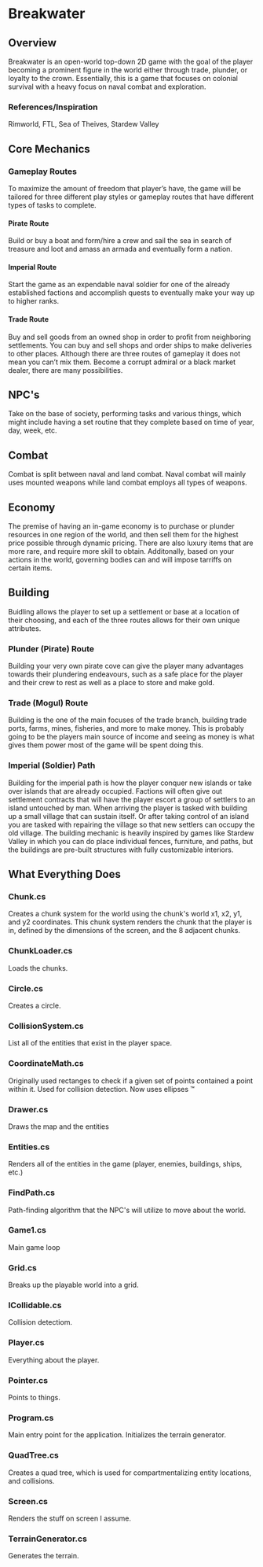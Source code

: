 # Breakwater
## Overview
Breakwater is an open-world top-down 2D game with the goal of the player becoming a prominent figure in the world either through trade, plunder, or loyalty to the crown. Essentially, this is a game that focuses on colonial survival with a heavy focus on naval combat and exploration. 
### References/Inspiration
Rimworld, FTL, Sea of Theives, Stardew Valley

## Core Mechanics
### Gameplay Routes
To maximize the amount of freedom that player’s have, the game will be tailored for three different play styles or gameplay routes that have different types of tasks to complete.
#### Pirate Route
Build or buy a boat and form/hire a crew and sail the sea in search of treasure and loot and amass an armada and eventually form a nation.
#### Imperial Route
Start the game as an expendable naval soldier for one of the already established factions and accomplish quests to eventually make your way up to higher ranks.
#### Trade Route
Buy and sell goods from an owned shop in order to profit from neighboring settlements.  You can buy and sell shops and order ships to make deliveries to other places.
Although there are three routes of gameplay it does not mean you can’t mix them. Become a corrupt admiral or a black market dealer, there are many possibilities.

## NPC's
Take on the base of society, performing tasks and various things, which might include having a set routine that they complete based on time of year, day, week, etc.

## Combat
Combat is split between naval and land combat. Naval combat will mainly uses mounted weapons while land combat employs all types of weapons.

## Economy
The premise of having an in-game economy is to purchase or plunder resources in one region of the world, and then sell them for the highest price possible through dynamic pricing. There are also luxury items that are more rare, and require more skill to obtain. Additonally, based on your actions in the world, governing bodies can and will impose tarriffs on certain items.

## Building
Buidling allows the player to set up a settlement or base at a location of their choosing, and each of the three routes allows for their own unique attributes.
### Plunder (Pirate) Route
Building your very own pirate cove can give the player many advantages towards their plundering endeavours, such as a safe place for the player and their crew to rest as well as a place to store and make gold.
### Trade (Mogul) Route
Building is the one of the main focuses of the trade branch, building trade ports, farms, mines, fisheries, and more to make money. This is probably going to be the players main source of income and seeing as money is what gives them power most of the game will be spent doing this.
### Imperial (Soldier) Path
Building for the imperial path is how the player conquer new islands or take over islands that are already occupied. Factions will often give out settlement contracts that will have the player escort a group of settlers to an island untouched by man. When arriving the player is tasked with building up a small village that can sustain itself. Or after taking control of an island you are tasked with repairing the village so that new settlers can occupy the old village.
The building mechanic is heavily inspired by games like Stardew Valley in which you can do place individual fences, furniture, and paths, but the buildings are pre-built structures with fully customizable interiors.

## What Everything Does
### Chunk.cs
Creates a chunk system for the world using the chunk's world x1, x2, y1, and y2 coordinates. This chunk system renders the chunk that the player is in, defined by the dimensions of the screen, and the 8 adjacent chunks.
### ChunkLoader.cs
Loads the chunks.
### Circle.cs
Creates a circle.
### CollisionSystem.cs
List all of the entities that exist in the player space.
### CoordinateMath.cs
Originally used rectanges to check if a given set of points contained a point within it. Used for collision detection. Now uses ellipses :tm:
### Drawer.cs
Draws the map and the entities
### Entities.cs
Renders all of the entities in the game (player, enemies, buildings, ships, etc.)
### FindPath.cs
Path-finding algorithm that the NPC's will utilize to move about the world.
### Game1.cs
Main game loop
### Grid.cs
Breaks up the playable world into a grid.
### ICollidable.cs
Collision detectiom.
### Player.cs
Everything about the player.
### Pointer.cs
Points to things.
### Program.cs
Main entry point for the application. Initializes the terrain generator.
### QuadTree.cs
Creates a quad tree, which is used for compartmentalizing entity locations, and collisions.
### Screen.cs
Renders the stuff on screen I assume.
### TerrainGenerator.cs
Generates the terrain.
